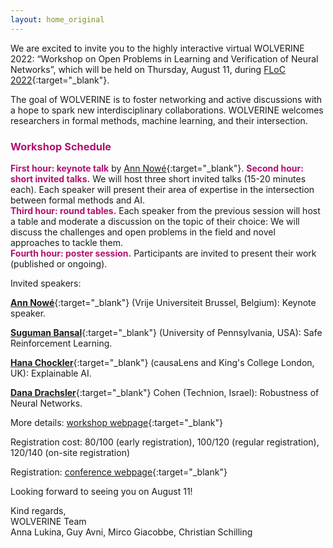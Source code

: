 ```yaml
---
layout: home_original
---
```


We are excited to invite you to the highly interactive virtual WOLVERINE 2022: “Workshop on Open Problems in Learning and Verification of Neural Networks”, which will be held on Thursday, August 11, during [FLoC 2022](https://www.floc2022.org/){:target="_blank"}.

The goal of WOLVERINE is to foster networking and active discussions with a hope to spark new interdisciplinary collaborations. WOLVERINE welcomes researchers in formal methods, machine learning, and their intersection. 


### <span style="color:#b11170">Workshop Schedule</span>
<span style="color:#b11170">**First hour: keynote talk**</span> by [Ann Nowé](https://ai.vub.ac.be/team/ann-nowe/){:target="_blank"}.
<span style="color:#b11170">**Second hour: short invited talks.**</span> We will host three short invited talks (15-20 minutes each). Each speaker will present their area of expertise in the intersection between formal methods and AI.\
<span style="color:#b11170">**Third hour: round tables.**</span> Each speaker from the previous session will host a table and moderate a discussion on the topic of their choice: We will discuss the challenges and open problems in the field and novel approaches to tackle them.\
<span style="color:#b11170">**Fourth hour: poster session.**</span> Participants are invited to present their work (published or ongoing).

Invited speakers:

[**Ann Nowé**](https://ai.vub.ac.be/team/ann-nowe/){:target="_blank"} (Vrije Universiteit Brussel, Belgium): Keynote speaker.

[**Suguman Bansal**](https://suguman.github.io/){:target="_blank"} (University of Pennsylvania, USA): Safe Reinforcement Learning.
	
[**Hana Chockler**](https://www.hanachockler.com/){:target="_blank"} (causaLens and King's College London, UK): Explainable AI.
	
[**Dana Drachsler**](https://ddana.cswp.cs.technion.ac.il/){:target="_blank"} Cohen (Technion, Israel): Robustness of Neural Networks.

More details: [workshop webpage](https://Wolverine-workshop/wolverine2022.github.io){:target="_blank"} 

Registration cost: $80/$100 (early registration), $100/$120 (regular registration), $120/$140 (on-site registration)

Registration: [conference webpage](https://www.floc2022.org/registration){:target="_blank"} 

Looking forward to seeing you on August 11!

Kind regards,\
WOLVERINE Team \
Anna Lukina, Guy Avni, Mirco Giacobbe, Christian Schilling
